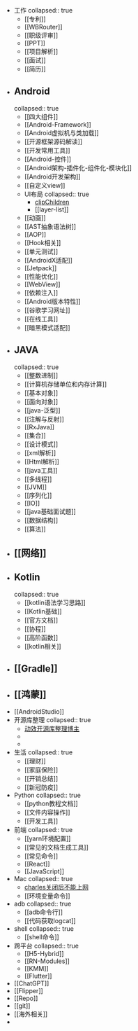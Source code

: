 - 工作
  collapsed:: true
	- [[专利]]
	- [[WBRouter]]
	- [[职级评审]]
	- [[PPT]]
	- [[项目解析]]
	- [[面试]]
	- [[简历]]
- ## Android
  collapsed:: true
	- [[四大组件]]
	- [[Android-Framework]]
	- [[Android虚拟机与类加载]]
	- [[开源框架源码解读]]
	- [[开发常用工具]]
	- [[Android-控件]]
	- [[Android架构-插件化-组件化-模块化]]
	- [[Android开发架构]]
	- [[自定义view]]
	- UI布局
	  collapsed:: true
		- [clipChildren](http://www.cncsto.com/article/58643)
		- [[layer-list]]
	- [[动画]]
	- [[AST抽象语法树]]
	- [[AOP]]
	- [[Hook相关]]
	- [[单元测试]]
	- [[AndroidX适配]]
	- [[Jetpack]]
	- [[性能优化]]
	- [[WebView]]
	- [[依赖注入]]
	- [[Android版本特性]]
	- [[谷歌学习网址]]
	- [[在线工具]]
	- [[暗黑模式适配]]
- ## JAVA
  collapsed:: true
	- [[整数进制]]
	- [[计算机存储单位和内存计算]]
	- [[基本对象]]
	- [[面向对象]]
	- [[java-泛型]]
	- [[注解与反射]]
	- [[RxJava]]
	- [[集合]]
	- [[设计模式]]
	- [[xml解析]]
	- [[Html解析]]
	- [[java工具]]
	- [[多线程]]
	- [[JVM]]
	- [[序列化]]
	- [[IO]]
	- [[java基础面试题]]
	- [[数据结构]]
	- [[算法]]
- ## [[网络]]
- ## Kotlin
  collapsed:: true
	- [[kotlin语法学习思路]]
	- [[Kotlin基础]]
	- [[官方文档]]
	- [[协程]]
	- [[高阶函数]]
	- [[kotlin相关]]
- ## [[Gradle]]
- ## [[鸿蒙]]
- [[AndroidStudio]]
- 开源库整理
  collapsed:: true
	- [动效开源库整理博主](https://juejin.cn/user/1204720443862887/posts)
	-
	-
- 生活
  collapsed:: true
	- [[理财]]
	- [[家庭保险]]
	- [[开销总结]]
	- [[新冠防疫]]
- Python
  collapsed:: true
	- [[python教程文档]]
	- [[文件内容操作]]
	- [[开发工具]]
- 前端
  collapsed:: true
	- [[yarn环境配置]]
	- [[常见的文档生成工具]]
	- [[常见命令]]
	- [[React]]
	- [[JavaScript]]
- Mac
  collapsed:: true
	- [charles关闭后不能上网](https://blog.csdn.net/minmin_bufucisheng/article/details/89025601)
	- [[环境变量命令]]
- adb
  collapsed:: true
	- [[adb命令行]]
	- [[代码获取logcat]]
- shell
  collapsed:: true
	- [[shell命令]]
- 跨平台
  collapsed:: true
	- [[H5-Hybrid]]
	- [[RN-Modules]]
	- [[KMM]]
	- [[Flutter]]
- [[ChatGPT]]
- [[Flipper]]
- [[Repo]]
- [[git]]
- [[海外相关]]
-